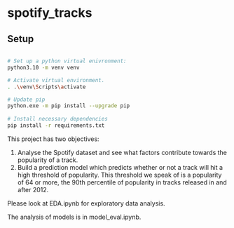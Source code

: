 # spotify_tracks

## Setup

```bash

# Set up a python virtual enivronment:
python3.10 -m venv venv

# Activate virtual environment.
. .\venv\Scripts\activate

# Update pip
python.exe -m pip install --upgrade pip
 
# Install necessary dependencies
pip install -r requirements.txt
```

This project has two objectives:

1. Analyse the Spotify dataset and see what factors contribute towards the popularity of a track.
2. Build a prediction model which predicts whether or not a track will hit a high threshold of popularity. This threshold we speak of is a popularity of 64 or more, the 90th percentile of popularity in tracks released in and after 2012.

Please look at EDA.ipynb for exploratory data analysis.

The analysis of models is in model_eval.ipynb.
